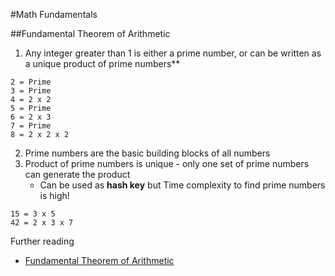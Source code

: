 #Math Fundamentals

##Fundamental Theorem of Arithmetic
1. Any integer greater than 1 is either a prime number, or can be written as a unique product of prime numbers**
````
2 = Prime
3 = Prime
4 = 2 x 2
5 = Prime
6 = 2 x 3
7 = Prime
8 = 2 x 2 x 2
````
2. Prime numbers are the basic building blocks of all numbers
3. Product of prime numbers is unique - only one set of prime numbers can generate the product
   - Can be used as **hash key** but Time complexity to find prime numbers is high!
````
15 = 3 x 5 
42 = 2 x 3 x 7
````


Further reading
* [Fundamental Theorem of Arithmetic](https://www.mathsisfun.com/numbers/fundamental-theorem-arithmetic.html)

